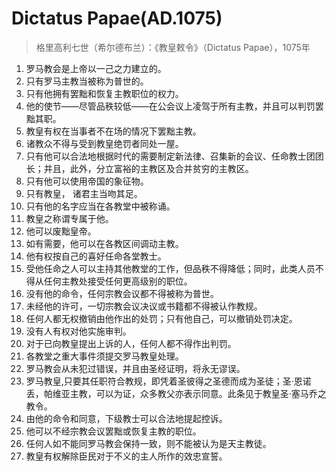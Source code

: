 # Dictatus Papae(AD.1075)

> 格里高利七世（希尔德布兰）：《教皇敕令》（Dictatus Papae），1075年

1. 罗马教会是上帝以一己之力建立的。
1. 只有罗马主教当被称为普世的。
1. 只有他拥有罢黜和恢复主教职位的权力。
1. 他的使节——尽管品秩较低——在公会议上凌驾于所有主教，并且可以判罚罢黜其职。
1. 教皇有权在当事者不在场的情况下罢黜主教。
1. 诸教众不得与受到教皇绝罚者同处一屋。
1. 只有他可以合法地根据时代的需要制定新法律、召集新的会议、任命教士团团长；并且，此外，分立富裕的主教区及合并贫穷的主教区。
1. 只有他可以使用帝国的象征物。
1. 只有教皇， 诸君主当吻其足。
1. 只有他的名字应当在各教堂中被称诵。
1. 教皇之称谓专属于他。
1. 他可以废黜皇帝。
1. 如有需要，他可以在各教区间调动主教。
1. 他有权按自己的喜好任命各堂教士。
1. 受他任命之人可以主持其他教堂的工作，但品秩不得降低；同时，此类人员不得从任何主教处接受任何更高级别的职位。
1. 没有他的命令，任何宗教会议都不得被称为普世。
1. 未经他的许可，一切宗教会议决议或书籍都不得被认作教规。
1. 任何人都无权撤销由他作出的处罚；只有他自己，可以撤销处罚决定。
1. 没有人有权对他实施审判。
1. 对于已向教皇提出上诉的人，任何人都不得作出判罚。
1. 各教堂之重大事件须提交罗马教皇处理。
1. 罗马教会从未犯过错误，并且由圣经证明，将永无谬误。
1. 罗马教皇,只要其任职符合教规，即凭着圣彼得之圣德而成为圣徒；圣·恩诺丢，帕维亚主教，可以为证，众多教父亦表示同意。此条见于教皇圣·塞马乔之教令。
1. 由他的命令和同意，下级教士可以合法地提起控诉。
1. 他可以不经宗教会议罢黜或恢复主教的职位。
1. 任何人如不能同罗马教会保持一致，则不能被认为是天主教徒。
1. 教皇有权解除臣民对于不义的主人所作的效忠宣誓。
